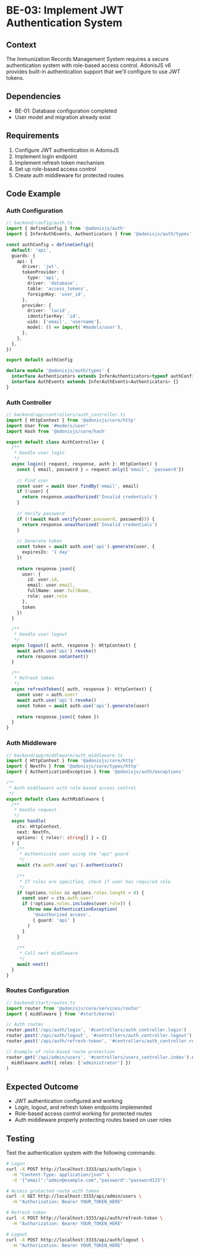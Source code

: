 # BE-03: Implement JWT Authentication System

## Context
The Immunization Records Management System requires a secure authentication system with role-based access control. AdonisJS v6 provides built-in authentication support that we'll configure to use JWT tokens.

## Dependencies
- BE-01: Database configuration completed
- User model and migration already exist

## Requirements
1. Configure JWT authentication in AdonisJS
2. Implement login endpoint
3. Implement refresh token mechanism
4. Set up role-based access control
5. Create auth middleware for protected routes

## Code Example

### Auth Configuration

```typescript
// backend/config/auth.ts
import { defineConfig } from '@adonisjs/auth'
import { InferAuthEvents, Authenticators } from '@adonisjs/auth/types'

const authConfig = defineConfig({
  default: 'api',
  guards: {
    api: {
      driver: 'jwt',
      tokenProvider: {
        type: 'api',
        driver: 'database',
        table: 'access_tokens',
        foreignKey: 'user_id',
      },
      provider: {
        driver: 'lucid',
        identifierKey: 'id',
        uids: ['email', 'username'],
        model: () => import('#models/user'),
      },
    },
  },
})

export default authConfig

declare module '@adonisjs/auth/types' {
  interface Authenticators extends InferAuthenticators<typeof authConfig> {}
  interface AuthEvents extends InferAuthEvents<Authenticators> {}
}
```

### Auth Controller

```typescript
// backend/app/controllers/auth_controller.ts
import { HttpContext } from '@adonisjs/core/http'
import User from '#models/user'
import Hash from '@adonisjs/core/hash'

export default class AuthController {
  /**
   * Handle user login
   */
  async login({ request, response, auth }: HttpContext) {
    const { email, password } = request.only(['email', 'password'])
    
    // Find user
    const user = await User.findBy('email', email)
    if (!user) {
      return response.unauthorized('Invalid credentials')
    }
    
    // Verify password
    if (!(await Hash.verify(user.password, password))) {
      return response.unauthorized('Invalid credentials')
    }
    
    // Generate token
    const token = await auth.use('api').generate(user, {
      expiresIn: '1 day'
    })
    
    return response.json({
      user: {
        id: user.id,
        email: user.email,
        fullName: user.fullName,
        role: user.role
      },
      token
    })
  }

  /**
   * Handle user logout
   */
  async logout({ auth, response }: HttpContext) {
    await auth.use('api').revoke()
    return response.noContent()
  }

  /**
   * Refresh token
   */
  async refreshToken({ auth, response }: HttpContext) {
    const user = auth.user!
    await auth.use('api').revoke()
    const token = await auth.use('api').generate(user)
    
    return response.json({ token })
  }
}
```

### Auth Middleware

```typescript
// backend/app/middleware/auth_middleware.ts
import { HttpContext } from '@adonisjs/core/http'
import { NextFn } from '@adonisjs/core/types/http'
import { AuthenticationException } from '@adonisjs/auth/exceptions'

/**
 * Auth middleware with role-based access control
 */
export default class AuthMiddleware {
  /**
   * Handle request
   */
  async handle(
    ctx: HttpContext,
    next: NextFn,
    options: { roles?: string[] } = {}
  ) {
    /**
     * Authenticate user using the "api" guard
     */
    await ctx.auth.use('api').authenticate()
    
    /**
     * If roles are specified, check if user has required role
     */
    if (options.roles && options.roles.length > 0) {
      const user = ctx.auth.user!
      if (!options.roles.includes(user.role)) {
        throw new AuthenticationException(
          'Unauthorized access',
          { guard: 'api' }
        )
      }
    }
    
    /**
     * Call next middleware
     */
    await next()
  }
}
```

### Routes Configuration

```typescript
// backend/start/routes.ts
import router from '@adonisjs/core/services/router'
import { middleware } from '#start/kernel'

// Auth routes
router.post('/api/auth/login', '#controllers/auth_controller.login')
router.post('/api/auth/logout', '#controllers/auth_controller.logout').use(middleware.auth())
router.post('/api/auth/refresh-token', '#controllers/auth_controller.refreshToken').use(middleware.auth())

// Example of role-based route protection
router.get('/api/admin/users', '#controllers/users_controller.index').use(
  middleware.auth({ roles: ['administrator'] })
)
```

## Expected Outcome
- JWT authentication configured and working
- Login, logout, and refresh token endpoints implemented
- Role-based access control working for protected routes
- Auth middleware properly protecting routes based on user roles

## Testing
Test the authentication system with the following commands:

```bash
# Login
curl -X POST http://localhost:3333/api/auth/login \
  -H "Content-Type: application/json" \
  -d '{"email":"admin@example.com","password":"password123"}'

# Access protected route with token
curl -X GET http://localhost:3333/api/admin/users \
  -H "Authorization: Bearer YOUR_TOKEN_HERE"

# Refresh token
curl -X POST http://localhost:3333/api/auth/refresh-token \
  -H "Authorization: Bearer YOUR_TOKEN_HERE"

# Logout
curl -X POST http://localhost:3333/api/auth/logout \
  -H "Authorization: Bearer YOUR_TOKEN_HERE"
